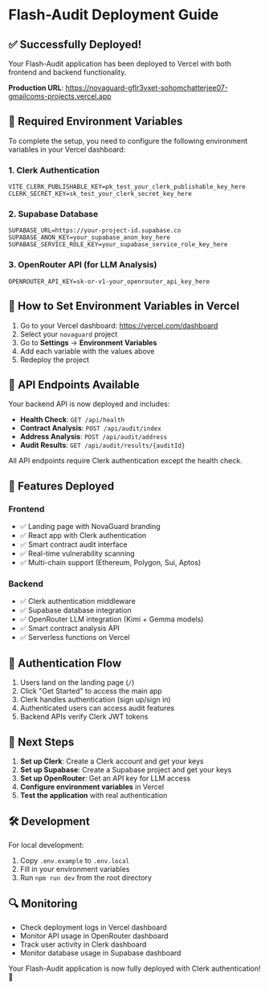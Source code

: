# Flash-Audit Deployment Guide

## ✅ Successfully Deployed!

Your Flash-Audit application has been deployed to Vercel with both frontend and backend functionality.

**Production URL**: https://novaguard-gflr3vxet-sohomchatterjee07-gmailcoms-projects.vercel.app

## 🔧 Required Environment Variables

To complete the setup, you need to configure the following environment variables in your Vercel dashboard:

### 1. Clerk Authentication
```
VITE_CLERK_PUBLISHABLE_KEY=pk_test_your_clerk_publishable_key_here
CLERK_SECRET_KEY=sk_test_your_clerk_secret_key_here
```

### 2. Supabase Database
```
SUPABASE_URL=https://your-project-id.supabase.co
SUPABASE_ANON_KEY=your_supabase_anon_key_here
SUPABASE_SERVICE_ROLE_KEY=your_supabase_service_role_key_here
```

### 3. OpenRouter API (for LLM Analysis)
```
OPENROUTER_API_KEY=sk-or-v1-your_openrouter_api_key_here
```

## 🚀 How to Set Environment Variables in Vercel

1. Go to your Vercel dashboard: https://vercel.com/dashboard
2. Select your `novaguard` project
3. Go to **Settings** → **Environment Variables**
4. Add each variable with the values above
5. Redeploy the project

## 🔗 API Endpoints Available

Your backend API is now deployed and includes:

- **Health Check**: `GET /api/health`
- **Contract Analysis**: `POST /api/audit/index`
- **Address Analysis**: `POST /api/audit/address`
- **Audit Results**: `GET /api/audit/results/{auditId}`

All API endpoints require Clerk authentication except the health check.

## 🎯 Features Deployed

### Frontend
- ✅ Landing page with NovaGuard branding
- ✅ React app with Clerk authentication
- ✅ Smart contract audit interface
- ✅ Real-time vulnerability scanning
- ✅ Multi-chain support (Ethereum, Polygon, Sui, Aptos)

### Backend
- ✅ Clerk authentication middleware
- ✅ Supabase database integration
- ✅ OpenRouter LLM integration (Kimi + Gemma models)
- ✅ Smart contract analysis API
- ✅ Serverless functions on Vercel

## 🔐 Authentication Flow

1. Users land on the landing page (`/`)
2. Click "Get Started" to access the main app
3. Clerk handles authentication (sign up/sign in)
4. Authenticated users can access audit features
5. Backend APIs verify Clerk JWT tokens

## 📝 Next Steps

1. **Set up Clerk**: Create a Clerk account and get your keys
2. **Set up Supabase**: Create a Supabase project and get your keys
3. **Set up OpenRouter**: Get an API key for LLM access
4. **Configure environment variables** in Vercel
5. **Test the application** with real authentication

## 🛠️ Development

For local development:
1. Copy `.env.example` to `.env.local`
2. Fill in your environment variables
3. Run `npm run dev` from the root directory

## 🔍 Monitoring

- Check deployment logs in Vercel dashboard
- Monitor API usage in OpenRouter dashboard
- Track user activity in Clerk dashboard
- Monitor database usage in Supabase dashboard

Your Flash-Audit application is now fully deployed with Clerk authentication! 🎉
